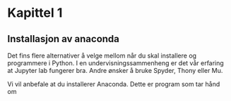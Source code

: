 # Kapittel 1

## Installasjon av anaconda

Det fins flere alternativer å velge mellom når du skal installere og programmere i Python. I en undervisningssammenheng er det vår erfaring at Jupyter lab fungerer bra. Andre ønsker å bruke Spyder, Thony eller Mu. 

Vi vil anbefale at du installerer Anaconda. Dette er program som tar hånd om 
